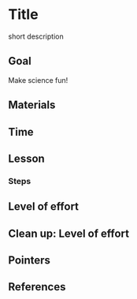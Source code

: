 # Title

short description

## Goal
Make science fun!
## Materials

## Time

## Lesson

### Steps 

## Level of effort

## Clean up: Level of effort

## Pointers

## References
